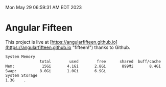 Mon May 29 06:59:31 AM EDT 2023

# Angular Fifteen


This project is live at [https://angularfifteen.github.io](https://angularfifteen.github.io "fifteen!") thanks to Github.

```bash
System Memory
               total        used        free      shared  buff/cache   available
Mem:            15Gi       4.1Gi       2.8Gi       899Mi       8.4Gi         9Gi
Swap:          8.0Gi       1.0Gi       6.9Gi
System Storage
1.3G	.
